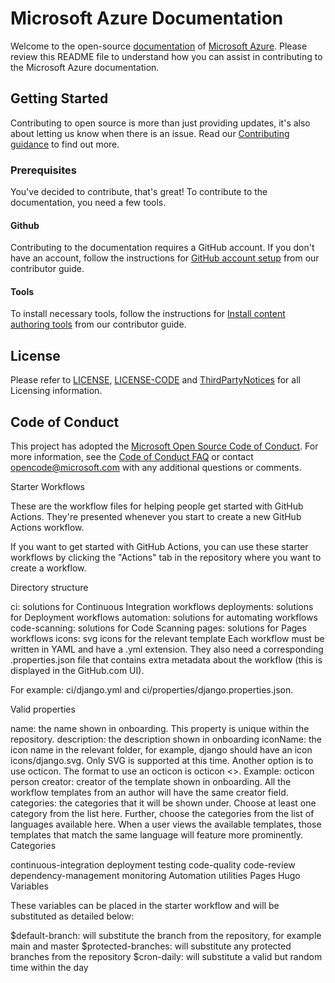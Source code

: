 # Microsoft Azure Documentation

Welcome to the open-source [documentation](/azure) of [Microsoft Azure](https://azure.microsoft.com). Please review this README file to understand how you can assist in contributing to the Microsoft Azure documentation.

## Getting Started

Contributing to open source is more than just providing updates, it's also about letting us know when there is an issue. Read our [Contributing guidance](CONTRIBUTING.md) to find out more.

### Prerequisites

You've decided to contribute, that's great! To contribute to the documentation, you need a few tools.

#### Github

Contributing to the documentation requires a GitHub account. If you don't have an account, follow the instructions for [GitHub account setup](https://learn.microsoft.com/contribute/get-started-setup-github) from our contributor guide.

#### Tools

To install necessary tools, follow the instructions for [Install content authoring tools](https://learn.microsoft.com/contribute/get-started-setup-tools) from our contributor guide.

## License

Please refer to [LICENSE](LICENSE), [LICENSE-CODE](LICENSE-CODE) and [ThirdPartyNotices](ThirdPartyNotices.md) for all Licensing information.

## Code of Conduct

This project has adopted the [Microsoft Open Source Code of Conduct](https://opensource.microsoft.com/codeofconduct/).
For more information, see the [Code of Conduct FAQ](https://opensource.microsoft.com/codeofconduct/faq/) or contact [opencode@microsoft.com](mailto:opencode@microsoft.com) with any additional questions or comments.

Starter Workflows

These are the workflow files for helping people get started with GitHub Actions. They're presented whenever you start to create a new GitHub Actions workflow.

If you want to get started with GitHub Actions, you can use these starter workflows by clicking the "Actions" tab in the repository where you want to create a workflow.



Directory structure

ci: solutions for Continuous Integration workflows
deployments: solutions for Deployment workflows
automation: solutions for automating workflows
code-scanning: solutions for Code Scanning
pages: solutions for Pages workflows
icons: svg icons for the relevant template
Each workflow must be written in YAML and have a .yml extension. They also need a corresponding .properties.json file that contains extra metadata about the workflow (this is displayed in the GitHub.com UI).

For example: ci/django.yml and ci/properties/django.properties.json.

Valid properties

name: the name shown in onboarding. This property is unique within the repository.
description: the description shown in onboarding
iconName: the icon name in the relevant folder, for example, django should have an icon icons/django.svg. Only SVG is supported at this time. Another option is to use octicon. The format to use an octicon is octicon <<icon name>>. Example: octicon person
creator: creator of the template shown in onboarding. All the workflow templates from an author will have the same creator field.
categories: the categories that it will be shown under. Choose at least one category from the list here. Further, choose the categories from the list of languages available here. When a user views the available templates, those templates that match the same language will feature more prominently.
Categories

continuous-integration
deployment
testing
code-quality
code-review
dependency-management
monitoring
Automation
utilities
Pages
Hugo
Variables

These variables can be placed in the starter workflow and will be substituted as detailed below:

$default-branch: will substitute the branch from the repository, for example main and master
$protected-branches: will substitute any protected branches from the repository
$cron-daily: will substitute a valid but random time within the day
